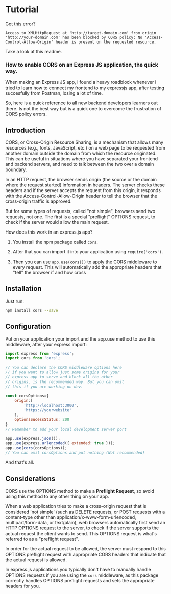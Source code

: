 # Tutorial
Got this error? 
```
Access to XMLHttpRequest at 'http://target-domain.com' from origin 'http://your-domain.com' has been blocked by CORS policy: No 'Access-Control-Allow-Origin' header is present on the requested resource.
```
Take a look at this readme.

### How to enable CORS on an Express JS application, the quick way.
When making an Express JS app, i found a heavy roadblock whenever i tried to learn how to connect my frontend to my expressjs app, after testing succesfully from Postman, losing a lot of time.

So, here is a quick reference to all new backend developers learners out there. Is not the best way but is a quick one to overcome the frustration of CORS policy errors.

## Introduction
CORS, or Cross-Origin Resource Sharing, is a mechanism that allows many resources (e.g., fonts, JavaScript, etc.) on a web page to be requested from another domain outside the domain from which the resource originated. This can be useful in situations where you have separated your frontend and backend servers, and need to talk between the two over a domain boundary.

In an HTTP request, the browser sends origin (the source or the domain where the request started) information in headers. The server checks these headers and if the server accepts the request from this origin, it responds with the Access-Control-Allow-Origin header to tell the browser that the cross-origin traffic is approved. 

But for some types of requests, called "not simple", browsers send two requests, not one. The first is a special "preflight" OPTIONS request, to check if the server would allow the main request.

How does this work in an express.js app? 

1. You install the npm package called `cors`.

2. After that you can import it into your application using `require('cors')`.

3. Then you can use `app.use(cors())` to apply the CORS middleware to every request. This will automatically add the appropriate headers that "tell" the browser if and how cross

## Installation
Just run:
```bash
npm install cors --save
```

## Configuration
Put on your application your import and the app.use method to use this middleware, after your express import:
```javascript
import express from 'express';
import cors from 'cors';

// You can declare the CORS middleware options here 
// if you want to allow just some origins for your 
// express app to serve and block all the other 
// origins, is the recommended way. But you can omit 
// this if you are working on dev.

const corsOptions={
    origin:[
        'http://localhost:3000',
        'https://yourwebsite'
    ],
    optionsSucessStatus: 200
}
// Remember to add your local development server port

app.use(express.json());
app.use(express.urlencoded({ extended: true }));
app.use(cors(corsOptions)); 
// You can omit corsOptions and put nothing (Not recommended)
```

And that's all. 

## Considerations
CORS use the OPTIONS method to make a **Preflight Request**, so avoid using this method to any other thing on your app. 

When a web application tries to make a cross-origin request that is considered 'not simple' (such as DELETE requests, or POST requests with a content-type other than application/x-www-form-urlencoded, multipart/form-data, or text/plain), web browsers automatically first send an HTTP OPTIONS request to the server, to check if the server supports the actual request the client wants to send. This OPTIONS request is what's referred to as a "preflight request".

In order for the actual request to be allowed, the server must respond to this OPTIONS preflight request with appropriate CORS headers that indicate that the actual request is allowed.

In express.js applications you typically don't have to manually handle OPTIONS requests if you are using the `cors` middleware, as this package correctly handles OPTIONS preflight requests and sets the appropriate headers for you.
